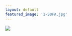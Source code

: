 ```yaml
---
layout: default
featured_image: '1-SOFA.jpg'
---
```



<img class="img-responsive" src="{{site.baseurl}}/media/{{page.featured_image}}">